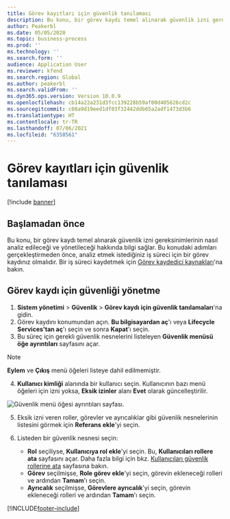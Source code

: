 ```yaml
---
title: Görev kayıtları için güvenlik tanılaması
description: Bu konu, bir görev kaydı temel alınarak güvenlik izni gereksinimlerinin nasıl analiz edileceği ve yönetileceği hakkında bilgi sağlar.
author: Peakerbl
ms.date: 05/05/2020
ms.topic: business-process
ms.prod: ''
ms.technology: ''
ms.search.form: ''
audience: Application User
ms.reviewer: kfend
ms.search.region: Global
ms.author: peakerbl
ms.search.validFrom: ''
ms.dyn365.ops.version: Version 10.0.9
ms.openlocfilehash: cb14a22a231d3fcc139228b59af00d405626cd2c
ms.sourcegitcommit: c08a9d19eed1df03f32442ddb65a2adf1473d3b6
ms.translationtype: HT
ms.contentlocale: tr-TR
ms.lasthandoff: 07/06/2021
ms.locfileid: "6358561"
---
```

# <a name="security-diagnostics-for-task-recordings"></a>Görev kayıtları için güvenlik tanılaması

[!include [banner](../../includes/banner.md)]

## <a name="before-you-begin"></a>Başlamadan önce

Bu konu, bir görev kaydı temel alınarak güvenlik izni gereksinimlerinin nasıl analiz edileceği ve yönetileceği hakkında bilgi sağlar. Bu konudaki adımları gerçekleştirmeden önce, analiz etmek istediğiniz iş süreci için bir görev kaydınız olmalıdır. Bir iş süreci kaydetmek için [Görev kaydedici kaynakları](../../user-interface/task-recorder.md)'na bakın. 

## <a name="manage-security-for-a-task-recording"></a>Görev kaydı için güvenliği yönetme

1. **Sistem yönetimi** > **Güvenlik** > **Görev kaydı için güvenlik tanılamaları**'na gidin.
2. Görev kaydını konumundan açın. **Bu bilgisayardan aç**'ı veya **Lifecycle Services'tan aç**'ı seçin ve sonra **Kapat**'ı seçin.
3. Bu süreç için gerekli güvenlik nesnelerini listeleyen **Güvenlik menüsü öğe ayrıntıları** sayfasını açar.

 > [!NOTE]
 > **Eylem** ve **Çıkış** menü öğeleri listeye dahil edilmemiştir.

4. **Kullanıcı kimliği** alanında bir kullanıcı seçin. Kullanıcının bazı menü öğeleri için izni yoksa, **Eksik izinler** alanı **Evet** olarak güncelleştirilir.
  
  ![Güvenlik menü öğesi ayrıntıları sayfası.](../media/Security-Menu-Item-Details.png)

5. Eksik izni veren roller, görevler ve ayrıcalıklar gibi güvenlik nesnelerinin listesini görmek için **Referans ekle**'yi seçin.
6. Listeden bir güvenlik nesnesi seçin:

    - **Rol** seçiliyse, **Kullanıcıya rol ekle**'yi seçin. Bu, **Kullanıcıları rollere ata** sayfasını açar. Daha fazla bilgi için bkz. [Kullanıcıları güvenlik rollerine ata](assign-users-security-roles.md) sayfasına bakın.
    - **Görev** seçilmişse, **Role görev ekle**'yi seçin, görevin ekleneceği rolleri ve ardından **Tamam**'ı seçin.
    - **Ayrıcalık** seçilmişse, **Görevlere ayrıcalık**'yi seçin, görevin ekleneceği rolleri ve ardından **Tamam**'ı seçin.


[!INCLUDE[footer-include](../../../../includes/footer-banner.md)]